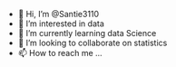- 👋 Hi, I’m @Santie3110
- 👀 I’m interested in data
- 🌱 I’m currently learning data Science
- 💞️ I’m looking to collaborate on statistics
- 📫 How to reach me ...

<!---
Santie3110/Santie3110 is a ✨ special ✨ repository because its `README.md` (this file) appears on your GitHub profile.
You can click the Preview link to take a look at your changes.
--->
